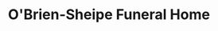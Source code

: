 ---
title: "O'Brien-Sheipe Funeral Home"
url: /elmont/obrien-sheipe-funeral-home/
shop: Bestattungen
---